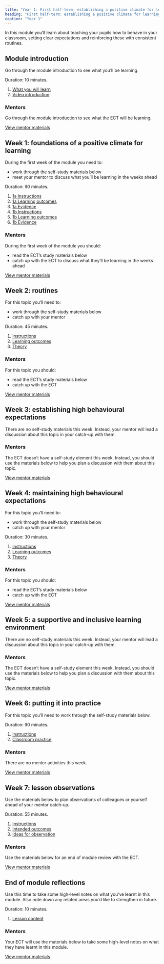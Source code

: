 ```yaml
---
title: "Year 1: First half-term: establishing a positive climate for learning"
heading: "First half-term: establishing a positive climate for learning"
caption: "Year 1"
---
```


In this module you’ll learn about teaching your pupils how to behave in your classroom, setting clear expectations and reinforcing these with consistent routines.

## Module introduction

Go through the module introduction to see what you’ll be learning.

Duration: 10 minutes.

1. [What you will learn](/education-development-trust/year-1-establishing-a-positive-climate-for-learning/intro-ect-what-you-will-learn)
2. [Video introduction](/education-development-trust/year-1-establishing-a-positive-climate-for-learning/intro-ect-video-introduction)

### Mentors

Go through the module introduction to see what the ECT will be learning.

[View mentor materials](/education-development-trust/year-1-establishing-a-positive-climate-for-learning/autumn-week-0-mentor-materials)

## Week 1: foundations of a positive climate for learning

During the first week of the module you need to:

- work through the self-study materials below
- meet your mentor to discuss what you’ll be learning in the weeks ahead

Duration: 60 minutes.

1. [1a Instructions](/education-development-trust/year-1-establishing-a-positive-climate-for-learning/autumn-week-1-ect-1a-instructions)
2. [1a Learning outcomes](/education-development-trust/year-1-establishing-a-positive-climate-for-learning/autumn-week-1-ect-1a-learning-outcomes)
3. [1a Evidence](/education-development-trust/year-1-establishing-a-positive-climate-for-learning/autumn-week-1-ect-1a-evidence)
4. [1b Instructions](/education-development-trust/year-1-establishing-a-positive-climate-for-learning/autumn-week-1-ect-1b-instructions)
5. [1b Learning outcomes](/education-development-trust/year-1-establishing-a-positive-climate-for-learning/autumn-week-1-ect-1b-learning-outcomes)
6. [1b Evidence](/education-development-trust/year-1-establishing-a-positive-climate-for-learning/autumn-week-1-ect-1b-evidence)

### Mentors

During the first week of the module you should:

- read the ECT’s study materials below
- catch up with the ECT to discuss what they’ll be learning in the weeks ahead

[View mentor materials](/education-development-trust/year-1-establishing-a-positive-climate-for-learning/autumn-week-1-mentor-materials)

## Week 2: routines

For this topic you’ll need to:

- work through the self-study materials below
- catch up with your mentor

Duration: 45 minutes.

1. [Instructions](/education-development-trust/year-1-establishing-a-positive-climate-for-learning/autumn-week-2-ect-instructions)
2. [Learning outcomes](/education-development-trust/year-1-establishing-a-positive-climate-for-learning/autumn-week-2-ect-learning-outcomes)
3. [Theory](/education-development-trust/year-1-establishing-a-positive-climate-for-learning/autumn-week-2-ect-theory)

### Mentors

For this topic you should:

- read the ECT’s study materials below
- catch up with the ECT

[View mentor materials](/education-development-trust/year-1-establishing-a-positive-climate-for-learning/autumn-week-2-mentor-materials)

## Week 3: establishing high behavioural expectations

There are no self-study materials this week. Instead, your mentor will lead a discussion about this topic in your catch-up with them.


### Mentors

The ECT doesn’t have a self-study element this week. Instead, you should use the materials below to help you plan a discussion with them about this topic.

[View mentor materials](/education-development-trust/year-1-establishing-a-positive-climate-for-learning/autumn-week-3-mentor-materials)

## Week 4: maintaining high behavioural expectations

For this topic you’ll need to:

- work through the self-study materials below
- catch up with your mentor

Duration: 30 minutes.

1. [Instructions](/education-development-trust/year-1-establishing-a-positive-climate-for-learning/autumn-week-4-ect-instructions)
2. [Learning outcomes](/education-development-trust/year-1-establishing-a-positive-climate-for-learning/autumn-week-4-ect-learning-outcomes)
3. [Theory](/education-development-trust/year-1-establishing-a-positive-climate-for-learning/autumn-week-4-ect-theory)

### Mentors

For this topic you should:

- read the ECT’s study materials below
- catch up with the ECT

[View mentor materials](/education-development-trust/year-1-establishing-a-positive-climate-for-learning/autumn-week-4-mentor-materials)

## Week 5: a supportive and inclusive learning environment

There are no self-study materials this week. Instead, your mentor will lead a discussion about this topic in your catch-up with them.


### Mentors

The ECT doesn’t have a self-study element this week. Instead, you should use the materials below to help you plan a discussion with them about this topic.

[View mentor materials](/education-development-trust/year-1-establishing-a-positive-climate-for-learning/autumn-week-5-mentor-materials)

## Week 6: putting it into practice

For this topic you’ll need to work through the self-study materials below.

Duration: 90 minutes.

1. [Instructions](/education-development-trust/year-1-establishing-a-positive-climate-for-learning/autumn-week-6-ect-instructions)
2. [Classroom practice](/education-development-trust/year-1-establishing-a-positive-climate-for-learning/autumn-week-6-ect-classroom-practice)

### Mentors

There are no mentor activities this week.

[View mentor materials](/education-development-trust/year-1-establishing-a-positive-climate-for-learning/autumn-week-6-mentor-materials)

## Week 7: lesson observations

Use the materials below to plan observations of colleagues or yourself ahead of your mentor catch-up.

Duration: 55 minutes.

1. [Instructions](/education-development-trust/year-1-establishing-a-positive-climate-for-learning/autumn-week-7-ect-instructions)
2. [Intended outcomes](/education-development-trust/year-1-establishing-a-positive-climate-for-learning/autumn-week-7-ect-intended-outcomes)
3. [Ideas for observation](/education-development-trust/year-1-establishing-a-positive-climate-for-learning/autumn-week-7-ect-ideas-for-observation)

### Mentors

Use the materials below for an end of module review with the ECT.

[View mentor materials](/education-development-trust/year-1-establishing-a-positive-climate-for-learning/autumn-week-7-mentor-materials)

## End of module reflections

Use this time to take some high-level notes on what you’ve learnt in this module. Also note down any related areas you’d like to strengthen in future.

Duration: 10 minutes.

1. [Lesson content](/education-development-trust/year-1-establishing-a-positive-climate-for-learning/intro-ect-lesson-content)

### Mentors

Your ECT will use the materials below to take some high-level notes on what they have learnt in this module.

[View mentor materials](/education-development-trust/year-1-establishing-a-positive-climate-for-learning/autumn-week-0-mentor-materials)
